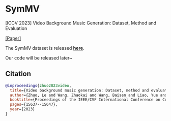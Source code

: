 # SymMV
[ICCV 2023] Video Background Music Generation: Dataset, Method and Evaluation

[[Paper]](https://arxiv.org/abs/2211.11248)

The SymMV dataset is released **[here](https://github.com/zhuole1025/SymMV/tree/main/dataset)**.

Our code will be released later~

## Citation

```bibtex
@inproceedings{zhuo2023video,
  title={Video background music generation: Dataset, method and evaluation},
  author={Zhuo, Le and Wang, Zhaokai and Wang, Baisen and Liao, Yue and Bao, Chenxi and Peng, Stanley and Han, Songhao and Zhang, Aixi and Fang, Fei and Liu, Si},
  booktitle={Proceedings of the IEEE/CVF International Conference on Computer Vision},
  pages={15637--15647},
  year={2023}
}
```
